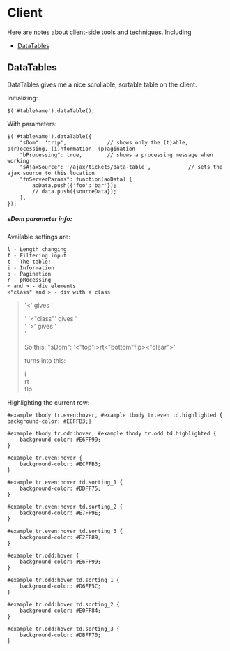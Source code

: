 Client
====================

Here are notes about client-side tools and techniques. Including

* [DataTables](#datatables)


DataTables <a name="datatables">
--------------------------------------

DataTables gives me a nice scrollable, sortable table on the client.

Initializing:

    $('#tableName').dataTable();

With parameters:

    $('#tableName').dataTable({        
        "sDom": 'trip',             // shows only the (t)able, p(r)ocessing, (i)nformation, (p)agination 
        "bProcessing": true,        // shows a processing message when working
        "sAjaxSource": '/ajax/tickets/data-table',            // sets the ajax source to this location
        "fnServerParams": function(aoData) {
            aoData.push({'foo':'bar'});
            // data.push({sourceData});
        },
    });

##### sDom parameter info:

Available settings are:

    l - Length changing
    f - Filtering input
    t - The table!
    i - Information
    p - Pagination
    r - pRocessing
    < and > - div elements
    <"class" and > - div with a class

> '<' gives '<div>'
> '<"class"' gives '<div class="class">'
> '>' gives '</div>'
>
> So this: "sDom": '<"top"i>rt<"bottom"flp><"clear">'
>
> turns into this:
>
>    <div class="top">
>        i
>    </div>
>    rt
>    <div class="bottom">
>        flp
>    </div>
>    <div class="clear"></div>




Highlighting the current row:

    #example tbody tr.even:hover, #example tbody tr.even td.highlighted {
    background-color: #ECFFB3;}

    #example tbody tr.odd:hover, #example tbody tr.odd td.highlighted {
        background-color: #E6FF99;
    }

    #example tr.even:hover {
        background-color: #ECFFB3;
    }

    #example tr.even:hover td.sorting_1 {
        background-color: #DDFF75;
    }

    #example tr.even:hover td.sorting_2 {
        background-color: #E7FF9E;
    }

    #example tr.even:hover td.sorting_3 {
        background-color: #E2FF89;
    }

    #example tr.odd:hover {
        background-color: #E6FF99;
    }

    #example tr.odd:hover td.sorting_1 {
        background-color: #D6FF5C;
    }

    #example tr.odd:hover td.sorting_2 {
        background-color: #E0FF84;
    }

    #example tr.odd:hover td.sorting_3 {
        background-color: #DBFF70;
    }


